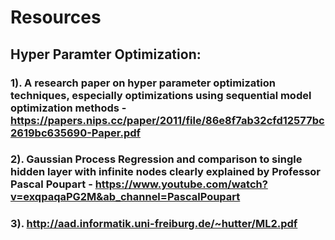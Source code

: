 # Resources

## Hyper Paramter Optimization:
### 1). A research paper on hyper parameter optimization techniques, especially optimizations using sequential model optimization methods - https://papers.nips.cc/paper/2011/file/86e8f7ab32cfd12577bc2619bc635690-Paper.pdf
### 2). Gaussian Process Regression and comparison to single hidden layer with infinite nodes clearly explained by Professor Pascal Poupart - https://www.youtube.com/watch?v=exqpaqaPG2M&ab_channel=PascalPoupart
### 3). http://aad.informatik.uni-freiburg.de/~hutter/ML2.pdf
